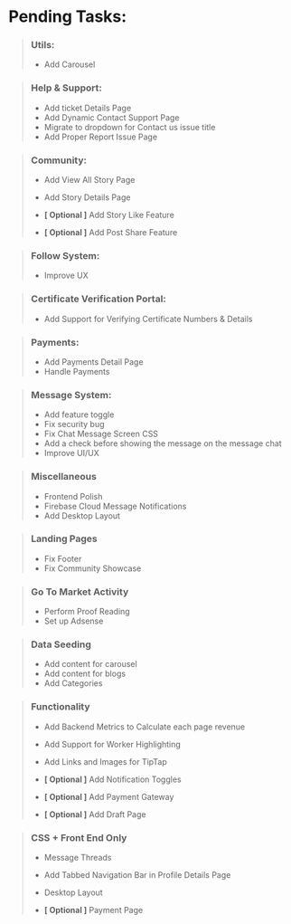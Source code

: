 # Pending Tasks:

> ### Utils:
>  - Add Carousel


> ### Help & Support:
>  - Add ticket Details Page
>  - Add Dynamic Contact Support Page
>  - Migrate to dropdown for Contact us issue title
>  - Add Proper Report Issue Page


> ### Community:
>   - Add View All Story Page
>   - Add Story Details Page
> 
> 
>   - **[ Optional ]** Add Story Like Feature 
>   - **[ Optional ]** Add Post Share Feature 
         

> ### Follow System:
>   - Improve UX


> ### Certificate Verification Portal:
>   - Add Support for Verifying Certificate Numbers & Details


> ### Payments:
>   - Add Payments Detail Page
>   - Handle Payments
      

> ### Message System:
>   - Add feature toggle 
>   - Fix security bug
>   - Fix Chat Message Screen CSS
>   - Add a check before showing the message on the message chat
>   - Improve UI/UX
 

> ### Miscellaneous
>   - Frontend Polish
>   - Firebase Cloud Message Notifications
>   - Add Desktop Layout


> ### Landing Pages
>   - Fix Footer 
>   - Fix Community Showcase 


> ### Go To Market Activity
>   - Perform Proof Reading
>   - Set up Adsense


> ### Data Seeding
>   - Add content for carousel
>   - Add content for blogs
>   - Add Categories

> ### Functionality
>   - Add Backend Metrics to Calculate each page revenue
>   - Add Support for Worker Highlighting
>   - Add Links and Images for TipTap
> 
> 
>   - **[ Optional ]** Add Notification Toggles
>   - **[ Optional ]** Add Payment Gateway
>   - **[ Optional ]** Add Draft Page

> ### CSS + Front End Only
>   - Message Threads
>   - Add Tabbed Navigation Bar in Profile Details Page
>   - Desktop Layout
> 
> 
>   - **[ Optional ]** Payment Page
